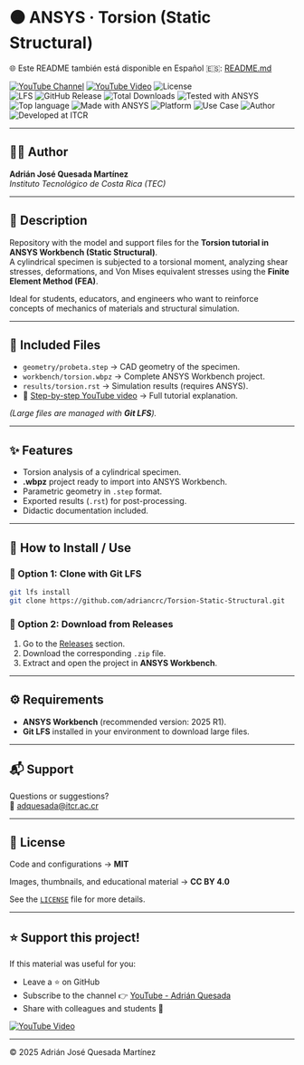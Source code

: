 # 🟠 ANSYS · Torsion (Static Structural)

🌐 Este README también está disponible en Español 🇪🇸: [README.md](README.md)

[![YouTube Channel](https://img.shields.io/badge/YouTube-Adrián%20Quesada-red?logo=youtube)](https://youtube.com/@adrian-quesada)
[![YouTube Video](https://img.shields.io/badge/YouTube-Watch%20Tutorial-red?logo=youtube&style=flat)](https://www.youtube.com/watch?v=_SWBRu8z728)
![License](https://img.shields.io/badge/License-MIT-blue)  
![LFS](https://img.shields.io/badge/Git-LFS-important) 
![GitHub Release](https://img.shields.io/github/v/release/adriancrc/Torsion-Static-Structural)
![Total Downloads](https://img.shields.io/github/downloads/adriancrc/Torsion-Static-Structural/total)
![Tested with ANSYS](https://img.shields.io/badge/Tested%20with-ANSYS-orange)
![Top language](https://img.shields.io/badge/Top%20Language-ANSYS-blue)
![Made with ANSYS](https://img.shields.io/badge/Made%20with-ANSYS-black)
![Platform](https://img.shields.io/badge/Platform-Windows-blue)
![Use Case](https://img.shields.io/badge/Use-Educational-success)
![Author](https://img.shields.io/badge/Author-Adrián%20Quesada%20Martínez-blueviolet)
![Developed at ITCR](https://img.shields.io/badge/Developed%20at-ITCR-blue)

---

## 👨‍💻 Author
**Adrián José Quesada Martínez**  
*Instituto Tecnológico de Costa Rica (TEC)*

---

## 📘 Description

Repository with the model and support files for the **Torsion tutorial in ANSYS Workbench (Static Structural)**.  
A cylindrical specimen is subjected to a torsional moment, analyzing shear stresses, deformations, and Von Mises equivalent stresses using the **Finite Element Method (FEA)**.  

Ideal for students, educators, and engineers who want to reinforce concepts of mechanics of materials and structural simulation.

---

## 📂 Included Files

- `geometry/probeta.step` → CAD geometry of the specimen.  
- `workbench/torsion.wbpz` → Complete ANSYS Workbench project.  
- `results/torsion.rst` → Simulation results (requires ANSYS).  
- 🎥 [Step-by-step YouTube video](https://www.youtube.com/watch?v=_SWBRu8z728) → Full tutorial explanation.

*(Large files are managed with **Git LFS**).*

---

## ✨ Features

- Torsion analysis of a cylindrical specimen.  
- **.wbpz** project ready to import into ANSYS Workbench.  
- Parametric geometry in `.step` format.  
- Exported results (`.rst`) for post-processing.  
- Didactic documentation included.  

---

## 🚀 How to Install / Use

### 🔹 Option 1: Clone with Git LFS

```bash
git lfs install
git clone https://github.com/adriancrc/Torsion-Static-Structural.git
```
### 🔹 Option 2: Download from Releases

1. Go to the [Releases](https://github.com/adriancrc/Torsion-Static-Structural/releases) section.  
2. Download the corresponding `.zip` file.  
3. Extract and open the project in **ANSYS Workbench**.  

---

## ⚙️ Requirements

- **ANSYS Workbench** (recommended version: 2025 R1).  
- **Git LFS** installed in your environment to download large files.  

---

## 📬 Support

Questions or suggestions?  
📧 [adquesada@itcr.ac.cr](mailto:adquesada@itcr.ac.cr)

---

## 📄 License

Code and configurations → **MIT**  

Images, thumbnails, and educational material → **CC BY 4.0**  

See the [`LICENSE`](LICENSE) file for more details.  

---

## ⭐ Support this project!

If this material was useful for you:  
- Leave a ⭐ on GitHub  
- Subscribe to the channel 👉 [YouTube - Adrián Quesada](https://youtube.com/@adrian-quesada)  
- Share with colleagues and students 🚀

[![YouTube Video](https://img.shields.io/badge/YouTube-Torsion%20Tutorial-red?logo=youtube&style=for-the-badge)](https://www.youtube.com/watch?v=_SWBRu8z728)

---

© 2025 Adrián José Quesada Martínez
